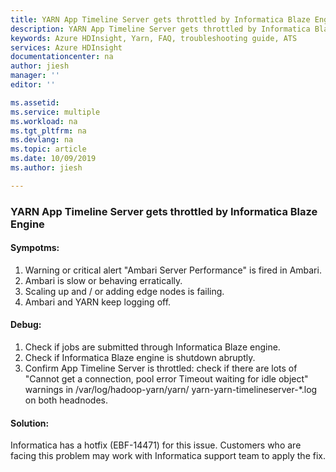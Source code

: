 ```yaml
---
title: YARN App Timeline Server gets throttled by Informatica Blaze Engine | Microsoft Docs
description: YARN App Timeline Server gets throttled by Informatica Blaze Engine, causing Ambari and YARN unhealthy.
keywords: Azure HDInsight, Yarn, FAQ, troubleshooting guide, ATS
services: Azure HDInsight
documentationcenter: na
author: jiesh
manager: ''
editor: ''

ms.assetid: 
ms.service: multiple
ms.workload: na
ms.tgt_pltfrm: na
ms.devlang: na
ms.topic: article
ms.date: 10/09/2019
ms.author: jiesh

---
```


### YARN App Timeline Server gets throttled by Informatica Blaze Engine

#### Sympotms:

1. Warning or critical alert "Ambari Server Performance" is fired in Ambari.
2. Ambari is slow or behaving erratically.
3. Scaling up and / or adding edge nodes is failing.
4. Ambari and YARN keep logging off.

#### Debug: 

1. Check if jobs are submitted through Informatica Blaze engine.
2. Check if Informatica Blaze engine is shutdown abruptly.
3. Confirm App Timeline Server is throttled: check if there are lots of "Cannot get a connection, pool error Timeout waiting for idle object" warnings in /var/log/hadoop-yarn/yarn/ yarn-yarn-timelineserver-*.log on both headnodes.

#### Solution:
Informatica has a hotfix (EBF-14471) for this issue. Customers who are facing this problem may work with Informatica support team to apply the fix.
